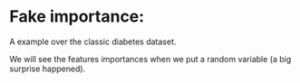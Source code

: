 # Fake importance:

A example over the classic diabetes dataset.

We will see the features importances when we put a random variable (a big surprise happened).
